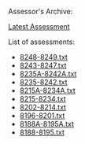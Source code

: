 Assessor's Archive:

[Latest Assessment](8248-8249.txt)

List of assessments:

* [8248-8249.txt](8248-8249.txt)
* [8243-8247.txt](8243-8247.txt)
* [8235A-8242A.txt](8235A-8242A.txt)
* [8235-8242.txt](8235-8242.txt)
* [8215A-8234A.txt](8215A-8234A.txt)
* [8215-8234.txt](8215-8234.txt)
* [8202-8214.txt](8202-8214.txt)
* [8196-8201.txt](8196-8201.txt)
* [8188A-8195A.txt](8188A-8195A.txt)
* [8188-8195.txt](8188-8195.txt)
